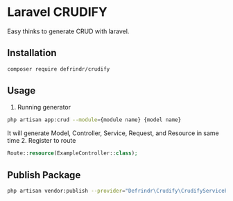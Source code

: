 # Laravel CRUDIFY

Easy thinks to generate CRUD with laravel.

## Installation

```sh
composer require defrindr/crudify
```

## Usage

1. Running generator
  ```sh
  php artisan app:crud --module={module name} {model name}
  ```
  It will generate Model, Controller, Service, Request, and Resource in same time
2. Register to route
  ```php
  Route::resource(ExampleController::class);
  ```


## Publish Package

```sh
php artisan vendor:publish --provider="Defrindr\Crudify\CrudifyServiceProvider"
```

